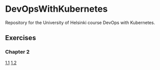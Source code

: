 # DevOpsWithKubernetes

Repository for the University of Helsinki course DevOps with Kubernetes.

## Exercises

### Chapter 2

[1.1](https://github.com/JesseHantula/DevOpsWithKubernetes/tree/1.1)
[1.2](https://github.com/JesseHantula/DevOpsWithKubernetes/tree/1.2)
